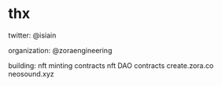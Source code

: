 # thx

twitter: @isiain

organization: @zoraengineering

building:
  nft minting contracts
  nft DAO contracts
  create.zora.co
  neosound.xyz